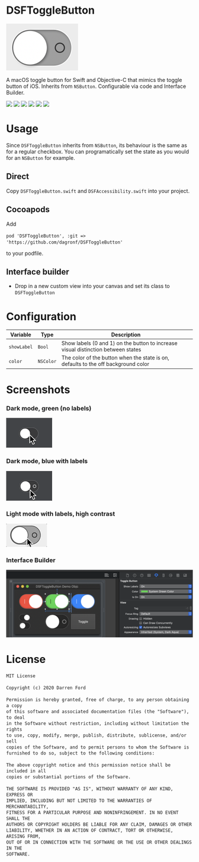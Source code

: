 # DSFToggleButton

![](https://github.com/dagronf/dagronf.github.io/raw/master/art/projects/DSFToggleButton/primary.png)

A macOS toggle button for Swift and Objective-C that mimics the toggle button of iOS. Inherits from `NSButton`. Configurable via code and Interface Builder.

![](https://img.shields.io/github/v/tag/dagronf/DSFToggleButton) ![](https://img.shields.io/badge/macOS-10.9+-red) ![](https://img.shields.io/badge/Swift-5.0-orange.svg)
![](https://img.shields.io/badge/License-MIT-lightgrey) [![](https://img.shields.io/badge/pod-compatible-informational)](https://cocoapods.org) [![](https://img.shields.io/badge/spm-compatible-brightgreen.svg?style=flat)](https://swift.org/package-manager)

# Usage

Since `DSFToggleButton` inherits from `NSButton`, its behaviour is the same as for a regular checkbox. You can programatically set the state as you would for an `NSButton` for example.

## Direct

Copy `DSFToggleButton.swift` and `DSFAccessibility.swift` into your project.

## Cocoapods

Add 

`pod 'DSFToggleButton', :git => 'https://github.com/dagronf/DSFToggleButton'`

to your podfile.

## Interface builder

* Drop in a new custom view into your canvas and set its class to `DSFToggleButton`

# Configuration

| Variable  | Type    | Description                                                                       |
|-----------|---------|-----------------------------------------------------------------------------------|
| `showLabel` | `Bool`    | Show labels (0 and 1) on the button to increase visual distinction between states |
| `color`     | `NSColor` | The color of the button when the state is on, defaults to the off background color |

# Screenshots

### Dark mode, green (no labels)

![](https://github.com/dagronf/dagronf.github.io/raw/master/art/projects/DSFToggleButton/green_toggle.gif)

### Dark mode, blue with labels

![](https://github.com/dagronf/dagronf.github.io/raw/master/art/projects/DSFToggleButton/blue_toggle_labels.gif)

### Light mode with labels, high contrast

![](https://github.com/dagronf/dagronf.github.io/raw/master/art/projects/DSFToggleButton/gray_toggle_high_contrast.gif)

### Interface Builder

![](https://github.com/dagronf/dagronf.github.io/raw/master/art/projects/DSFToggleButton/interface_builder.png)

# License

```
MIT License

Copyright (c) 2020 Darren Ford

Permission is hereby granted, free of charge, to any person obtaining a copy
of this software and associated documentation files (the "Software"), to deal
in the Software without restriction, including without limitation the rights
to use, copy, modify, merge, publish, distribute, sublicense, and/or sell
copies of the Software, and to permit persons to whom the Software is
furnished to do so, subject to the following conditions:

The above copyright notice and this permission notice shall be included in all
copies or substantial portions of the Software.

THE SOFTWARE IS PROVIDED "AS IS", WITHOUT WARRANTY OF ANY KIND, EXPRESS OR
IMPLIED, INCLUDING BUT NOT LIMITED TO THE WARRANTIES OF MERCHANTABILITY,
FITNESS FOR A PARTICULAR PURPOSE AND NONINFRINGEMENT. IN NO EVENT SHALL THE
AUTHORS OR COPYRIGHT HOLDERS BE LIABLE FOR ANY CLAIM, DAMAGES OR OTHER
LIABILITY, WHETHER IN AN ACTION OF CONTRACT, TORT OR OTHERWISE, ARISING FROM,
OUT OF OR IN CONNECTION WITH THE SOFTWARE OR THE USE OR OTHER DEALINGS IN THE
SOFTWARE.
```
